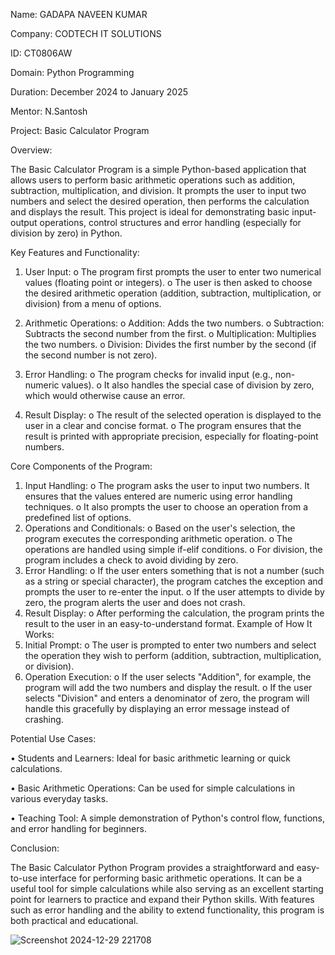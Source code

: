 Name: GADAPA NAVEEN KUMAR

Company: CODTECH IT SOLUTIONS

ID: CT0806AW

Domain: Python Programming

Duration: December 2024 to January 2025

Mentor: N.Santosh


Project: Basic Calculator Program

Overview:

The Basic Calculator Program is a simple Python-based application that allows users to perform basic arithmetic operations such as addition, subtraction, multiplication, and division. It prompts the user to input two numbers and select the desired operation, then performs the calculation and displays the result.
This project is ideal for demonstrating basic input-output operations, control structures and error handling (especially for division by zero) in Python.

Key Features and Functionality:
1.	User Input:
o	The program first prompts the user to enter two numerical values (floating point or integers).
o	The user is then asked to choose the desired arithmetic operation (addition, subtraction, multiplication, or division) from a menu of options.

2.	Arithmetic Operations:
o	Addition: Adds the two numbers.
o	Subtraction: Subtracts the second number from the first.
o	Multiplication: Multiplies the two numbers.
o	Division: Divides the first number by the second (if the second number is not zero).

3.	Error Handling:
o	The program checks for invalid input (e.g., non-numeric values).
o	It also handles the special case of division by zero, which would otherwise cause an error.

4.	Result Display:
o	The result of the selected operation is displayed to the user in a clear and concise format.
o	The program ensures that the result is printed with appropriate precision, especially for floating-point numbers.

Core Components of the Program:

1.	Input Handling:
o	The program asks the user to input two numbers. It ensures that the values entered are numeric using error handling techniques.
o	It also prompts the user to choose an operation from a predefined list of options.
2.	Operations and Conditionals:
o	Based on the user's selection, the program executes the corresponding arithmetic operation.
o	The operations are handled using simple if-elif conditions.
o	For division, the program includes a check to avoid dividing by zero.
3.	Error Handling:
o	If the user enters something that is not a number (such as a string or special character), the program catches the exception and prompts the user to re-enter the input.
o	If the user attempts to divide by zero, the program alerts the user and does not crash.
4.	Result Display:
o	After performing the calculation, the program prints the result to the user in an easy-to-understand format.
Example of How It Works:
1.	Initial Prompt:
o	The user is prompted to enter two numbers and select the operation they wish to perform (addition, subtraction, multiplication, or division).
2.	Operation Execution:
o	If the user selects "Addition", for example, the program will add the two numbers and display the result.
o	If the user selects "Division" and enters a denominator of zero, the program will handle this gracefully by displaying an error message instead of crashing.

Potential Use Cases:

•	Students and Learners: Ideal for basic arithmetic learning or quick calculations.

•	Basic Arithmetic Operations: Can be used for simple calculations in various everyday tasks.

•	Teaching Tool: A simple demonstration of Python's control flow, functions, and error handling for beginners.

Conclusion:

The Basic Calculator Python Program provides a straightforward and easy-to-use interface for performing basic arithmetic operations. It can be a useful tool for simple calculations while also serving as an excellent starting point for learners to practice and expand their Python skills. 
With features such as error handling and the ability to extend functionality, this program is both practical and educational.

![Screenshot 2024-12-29 221708](https://github.com/user-attachments/assets/233b7641-feb8-49fa-9064-7d0d7eae72f0)

